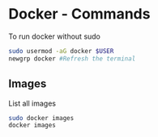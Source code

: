 # Docker - Commands

To run docker without sudo

```bash
sudo usermod -aG docker $USER
newgrp docker #Refresh the terminal
```

## Images

List all images

```bash
sudo docker images
docker images
```
